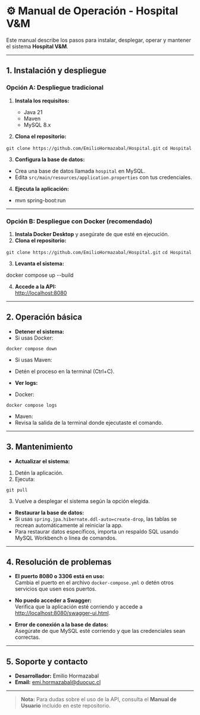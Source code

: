 # ⚙️ Manual de Operación - Hospital V&M

Este manual describe los pasos para instalar, desplegar, operar y mantener el sistema **Hospital V&M**.

---

## 1. Instalación y despliegue

### Opción A: Despliegue tradicional

1. **Instala los requisitos:**
   - Java 21
   - Maven
   - MySQL 8.x

2. **Clona el repositorio:**

``` git clone https://github.com/EmilioHormazabal/Hospital.git ```
``` cd Hospital ```


3. **Configura la base de datos:**
- Crea una base de datos llamada `hospital` en MySQL.
- Edita `src/main/resources/application.properties` con tus credenciales.

4. **Ejecuta la aplicación:**

- mvn spring-boot:run


---

### Opción B: Despliegue con Docker (recomendado)

1. **Instala Docker Desktop** y asegúrate de que esté en ejecución.
2. **Clona el repositorio:**

``` git clone https://github.com/EmilioHormazabal/Hospital.git ```
``` cd Hospital ```

3. **Levanta el sistema:**

docker compose up --build

4. **Accede a la API:**  
[http://localhost:8080](http://localhost:8080)

---

## 2. Operación básica

- **Detener el sistema:**
- Si usas Docker:
 ```
 docker compose down
 ```
- Si usas Maven:
 - Detén el proceso en la terminal (Ctrl+C).

- **Ver logs:**
- Docker:
 ```
 docker compose logs
 ```
- Maven:
 - Revisa la salida de la terminal donde ejecutaste el comando.

---

## 3. Mantenimiento

- **Actualizar el sistema:**
1. Detén la aplicación.
2. Ejecuta:
  ```
  git pull
  ```
3. Vuelve a desplegar el sistema según la opción elegida.

- **Restaurar la base de datos:**
- Si usas `spring.jpa.hibernate.ddl-auto=create-drop`, las tablas se recrean automáticamente al reiniciar la app.
- Para restaurar datos específicos, importa un respaldo SQL usando MySQL Workbench o línea de comandos.

---

## 4. Resolución de problemas

- **El puerto 8080 o 3306 está en uso:**  
Cambia el puerto en el archivo `docker-compose.yml` o detén otros servicios que usen esos puertos.

- **No puedo acceder a Swagger:**  
Verifica que la aplicación esté corriendo y accede a [http://localhost:8080/swagger-ui.html](http://localhost:8080/swagger-ui.html).

- **Error de conexión a la base de datos:**  
Asegúrate de que MySQL esté corriendo y que las credenciales sean correctas.

---

## 5. Soporte y contacto

- **Desarrollador:** Emilio Hormazabal  
- **Email:** emi.hormazabal@duocuc.cl

---

> **Nota:** Para dudas sobre el uso de la API, consulta el **Manual de Usuario** incluido en este repositorio.
